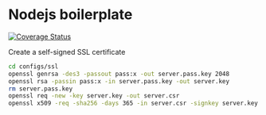 # Nodejs boilerplate
[![Coverage Status](https://coveralls.io/repos/github/duysmile/node-js-boilerplate/badge.svg?branch=master)](https://coveralls.io/github/duysmile/node-js-boilerplate?branch=master)

Create a self-signed SSL certificate
```bash
cd configs/ssl
openssl genrsa -des3 -passout pass:x -out server.pass.key 2048 
openssl rsa -passin pass:x -in server.pass.key -out server.key
rm server.pass.key
openssl req -new -key server.key -out server.csr
openssl x509 -req -sha256 -days 365 -in server.csr -signkey server.key -out server.crt
```
